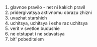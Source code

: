  1. glavnoe pravilo - net ni kakich pravil
 2. pridergivatsya aktivnomu obrazu zhizni
 3. uvazhat starshich 
 4. uchitsya, uchitsya i eshe raz uchitsya
 5. verit v svetloe budushie
 6. ne otstupat i ne sdavatsya
 7. bit' pobeditelem
